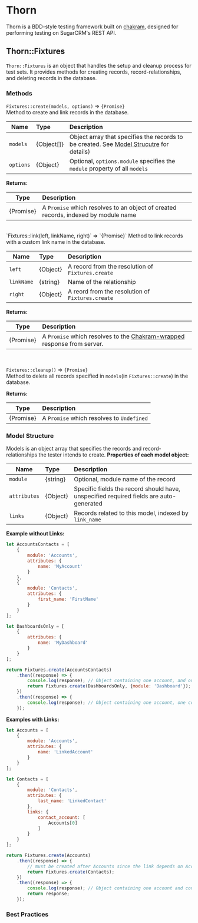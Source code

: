 # Thorn

Thorn is a BDD-style testing framework built on [chakram](http://dareid.github.io/chakram/), designed for performing testing on SugarCRM's REST API.

## Thorn::Fixtures

`Thorn::Fixtures` is an object that handles the setup and cleanup process for test sets. It provides methods for creating records, record-relationships, and deleting records in the database.

### Methods
`Fixtures::create(models, options)` => `{Promise}`  
Method to create and link records in the database.  

| Name      | Type       | Description |
| --------- |:-----------|:------------|
| `models`  | {Object[]} | Object array that specifies the records to be created. See [Model Strucutre](#model_structure) for details)|
| `options` | {Object}   | Optional, `options.module` specifies the `module` property of all `models`|    

**Returns:**  

| Type      | Description |
| --------- |:------------|
| {Promise} | A `Promise` which resolves to an object of created records, indexed by module name|     
      
<br/>
`Fixtures::link(left, linkName, right)` => `{Promise}`  
Method to link records with a custom link name in the database.  

| Name       | Type       | Description |
| ---------- |:-----------|:------------|
| `left`     | {Object}   | A record from the resolution of `Fixtures.create` |
| `linkName` | {string}   | Name of the relationship |
| `right`    | {Object}   | A reord from the resolution of `Fixtures.create` |

**Returns:**  

| Type      | Description |
| --------- |:------------|
| {Promise} | A `Promise` which resolves to the [Chakram-wrapped](http://dareid.github.io/chakram/jsdoc/global.html#ChakramResponse) response from server. |

<br/>

`Fixtures::cleanup()` => `{Promise}`  
Method to delete all records specified in `models`(in `Fixtures::create`) in the database.  

**Returns:**  

| Type      | Description |
| --------- |:------------|
| {Promise} | A `Promise` which resolves to `Undefined` |


### Model Structure
Models is an object array that specifies the records and record-relationships the tester intends to create. 
**Properties of each model object:**  

|Name | Type | Description |
|-----|:-----|:------------|
| `module`| {string} | Optional, module name of the record |
| `attributes` | {Object} | Specific fields the record should have, unspecified required fields are auto-generated |
| `links` | {Object} | Records related to this model, indexed by `link_name` |

**Example without Links:**
```js
let AccountsContacts = [
    {
        module: 'Accounts',
        attributes: {
            name: 'MyAccount'
        }
    },
    {
        module: 'Contacts',
        attributes: {
            first_name: 'FirstName'
        }
    }
];

let DashboardsOnly = [
    {
        attributes: {
            name: 'MyDashboard'
        }
    }
];

return Fixtures.create(AccountsContacts)
    .then((response) => {
        console.log(response); // Object containing one account, and one contact
        return Fixtures.create(DashboardsOnly, {module: 'Dashboard'});
    })
    .then((response) => {
        console.log(response); // Object containing one account, one contact, and one dashboard
    });
```

**Examples with Links:**
```js
let Accounts = [
    {
        module: 'Accounts',
        attributes: {
            name: 'LinkedAccount'
        }
    }
];

let Contacts = [
    {
        module: 'Contacts',
        attributes: {
            last_name: 'LinkedContact'
        },
        links: {
            contact_account: [
                Accounts[0]
            ]
        }
    }
];

return Fixtures.create(Accounts)
    .then((response) => {
        // must be created after Accounts since the link depends on Account's existence
        return Fixtures.create(Contacts);
    })
    .then((response) => {
        console.log(response); // Object containing one account and contact. Relationship is established in database.
        return response;
    });
```
### Best Practices
